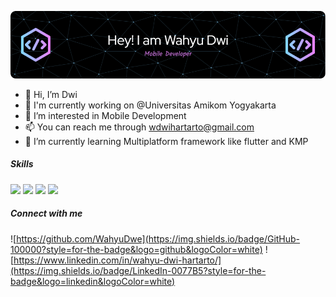 ![Header](img/github-header-image.png)

- 👋 Hi, I’m Dwi
- 🏢 I'm currently working on @Universitas Amikom Yogyakarta
- 👀 I’m interested in Mobile Development
- 📫 You can reach me through wdwihartarto@gmail.com
- 🌱 I’m currently learning Multiplatform framework like flutter and KMP

##### Skills
<img src="https://img.shields.io/badge/Android_Studio-3DDC84?style=for-the-badge&logo=android-studio&logoColor=white" />
<img src="https://img.shields.io/badge/Kotlin-B125EA?style=for-the-badge&logo=kotlin&logoColor=white" />
<img src="https://img.shields.io/badge/Jetpack%20Compose-4285F4?style=for-the-badge&logo=Jetpack%20Compose&logoColor=white" />
<img src="https://img.shields.io/badge/Flutter-02569B?style=for-the-badge&logo=flutter&logoColor=white" />

##### Connect with me
![https://github.com/WahyuDwe](https://img.shields.io/badge/GitHub-100000?style=for-the-badge&logo=github&logoColor=white) ![https://www.linkedin.com/in/wahyu-dwi-hartarto/](https://img.shields.io/badge/LinkedIn-0077B5?style=for-the-badge&logo=linkedin&logoColor=white)
